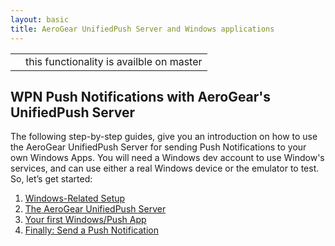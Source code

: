 ```yaml
---
layout: basic
title: AeroGear UnifiedPush Server and Windows applications
---
```


<div class="admonitionblock caution">
<table>
<tbody><tr>
<td class="icon">
<i class="icon-caution" title="Caution"></i>
</td>
<td class="content">
this functionality is availble on master
</td>
</tr>
</tbody></table>
</div>

## WPN Push Notifications with AeroGear's UnifiedPush Server

The following step-by-step guides, give you an introduction on how to use the AeroGear UnifiedPush Server for sending Push Notifications to your own Windows Apps. You will need a Windows dev account to use Window's services, and can use either a real Windows device or the emulator to test. So, let’s get started:

1. [Windows-Related Setup](windows-setup)
3. [The AeroGear UnifiedPush Server](register-device)
3. [Your first Windows/Push App](windows-app)
4. [Finally: Send a Push Notification](push-notification)
